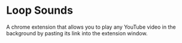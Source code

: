 # Loop Sounds

A chrome extension that allows you to play any YouTube video in the background by pasting its link into the extension window.